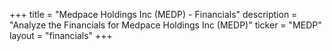 +++
title = "Medpace Holdings Inc (MEDP) - Financials"
description = "Analyze the Financials for Medpace Holdings Inc (MEDP)"
ticker = "MEDP"
layout = "financials"
+++

